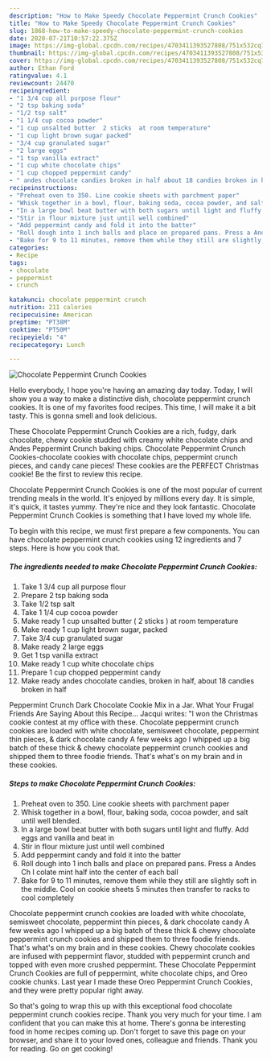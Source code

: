 ```yaml
---
description: "How to Make Speedy Chocolate Peppermint Crunch Cookies"
title: "How to Make Speedy Chocolate Peppermint Crunch Cookies"
slug: 1868-how-to-make-speedy-chocolate-peppermint-crunch-cookies
date: 2020-07-21T10:57:22.375Z
image: https://img-global.cpcdn.com/recipes/4703411393527808/751x532cq70/chocolate-peppermint-crunch-cookies-recipe-main-photo.jpg
thumbnail: https://img-global.cpcdn.com/recipes/4703411393527808/751x532cq70/chocolate-peppermint-crunch-cookies-recipe-main-photo.jpg
cover: https://img-global.cpcdn.com/recipes/4703411393527808/751x532cq70/chocolate-peppermint-crunch-cookies-recipe-main-photo.jpg
author: Ethan Ford
ratingvalue: 4.1
reviewcount: 24470
recipeingredient:
- "1 3/4 cup all purpose flour"
- "2 tsp baking soda"
- "1/2 tsp salt"
- "1 1/4 cup cocoa powder"
- "1 cup unsalted butter  2 sticks  at room temperature"
- "1 cup light brown sugar packed"
- "3/4 cup granulated sugar"
- "2 large eggs"
- "1 tsp vanilla extract"
- "1 cup white chocolate chips"
- "1 cup chopped peppermint candy"
- " andes chocolate candies broken in half about 18 candies broken in half"
recipeinstructions:
- "Preheat oven to 350. Line cookie sheets with parchment paper"
- "Whisk together in a bowl, flour, baking soda, cocoa powder, and salt until well blended."
- "In a large bowl beat butter with both sugars until light and fluffy. Add eggs and vanilla and beat in"
- "Stir in flour mixture just until well combined"
- "Add peppermint candy and fold it into the batter"
- "Roll dough into 1 inch balls and place on prepared pans. Press a Andes Ch I colate mint half into the center of each ball"
- "Bake for 9 to 11 minutes, remove them while they still are slightly soft in the middle. Cool on cookie sheets 5 minutes then transfer to racks to cool completely"
categories:
- Recipe
tags:
- chocolate
- peppermint
- crunch

katakunci: chocolate peppermint crunch 
nutrition: 211 calories
recipecuisine: American
preptime: "PT38M"
cooktime: "PT50M"
recipeyield: "4"
recipecategory: Lunch

---
```



![Chocolate Peppermint Crunch Cookies](https://img-global.cpcdn.com/recipes/4703411393527808/751x532cq70/chocolate-peppermint-crunch-cookies-recipe-main-photo.jpg)

Hello everybody, I hope you're having an amazing day today. Today, I will show you a way to make a distinctive dish, chocolate peppermint crunch cookies. It is one of my favorites food recipes. This time, I will make it a bit tasty. This is gonna smell and look delicious.

These Chocolate Peppermint Crunch Cookies are a rich, fudgy, dark chocolate, chewy cookie studded with creamy white chocolate chips and Andes Peppermint Crunch baking chips. Chocolate Peppermint Crunch Cookies-chocolate cookies with chocolate chips, peppermint crunch pieces, and candy cane pieces! These cookies are the PERFECT Christmas cookie! Be the first to review this recipe.

Chocolate Peppermint Crunch Cookies is one of the most popular of current trending meals in the world. It's enjoyed by millions every day. It is simple, it's quick, it tastes yummy. They're nice and they look fantastic. Chocolate Peppermint Crunch Cookies is something that I have loved my whole life.


To begin with this recipe, we must first prepare a few components. You can have chocolate peppermint crunch cookies using 12 ingredients and 7 steps. Here is how you cook that.

<!--inarticleads1-->

##### The ingredients needed to make Chocolate Peppermint Crunch Cookies:

1. Take 1 3/4 cup all purpose flour
1. Prepare 2 tsp baking soda
1. Take 1/2 tsp salt
1. Take 1 1/4 cup cocoa powder
1. Make ready 1 cup unsalted butter ( 2 sticks ) at room temperature
1. Make ready 1 cup light brown sugar, packed
1. Take 3/4 cup granulated sugar
1. Make ready 2 large eggs
1. Get 1 tsp vanilla extract
1. Make ready 1 cup white chocolate chips
1. Prepare 1 cup chopped peppermint candy
1. Make ready  andes chocolate candies, broken in half, about 18 candies broken in half


Peppermint Crunch Dark Chocolate Cookie Mix in a Jar. What Your Frugal Friends Are Saying About this Recipe… Jacqui writes: &#34;I won the Christmas cookie contest at my office with these. Chocolate peppermint crunch cookies are loaded with white chocolate, semisweet chocolate, peppermint thin pieces, &amp; dark chocolate candy A few weeks ago I whipped up a big batch of these thick &amp; chewy chocolate peppermint crunch cookies and shipped them to three foodie friends. That&#39;s what&#39;s on my brain and in these cookies. 

<!--inarticleads2-->

##### Steps to make Chocolate Peppermint Crunch Cookies:

1. Preheat oven to 350. Line cookie sheets with parchment paper
1. Whisk together in a bowl, flour, baking soda, cocoa powder, and salt until well blended.
1. In a large bowl beat butter with both sugars until light and fluffy. Add eggs and vanilla and beat in
1. Stir in flour mixture just until well combined
1. Add peppermint candy and fold it into the batter
1. Roll dough into 1 inch balls and place on prepared pans. Press a Andes Ch I colate mint half into the center of each ball
1. Bake for 9 to 11 minutes, remove them while they still are slightly soft in the middle. Cool on cookie sheets 5 minutes then transfer to racks to cool completely


Chocolate peppermint crunch cookies are loaded with white chocolate, semisweet chocolate, peppermint thin pieces, &amp; dark chocolate candy A few weeks ago I whipped up a big batch of these thick &amp; chewy chocolate peppermint crunch cookies and shipped them to three foodie friends. That&#39;s what&#39;s on my brain and in these cookies. Chewy chocolate cookies are infused with peppermint flavor, studded with peppermint crunch and topped with even more crushed peppermint. These Chocolate Peppermint Crunch Cookies are full of peppermint, white chocolate chips, and Oreo cookie chunks. Last year I made these Oreo Peppermint Crunch Cookies, and they were pretty popular right away. 

So that's going to wrap this up with this exceptional food chocolate peppermint crunch cookies recipe. Thank you very much for your time. I am confident that you can make this at home. There's gonna be interesting food in home recipes coming up. Don't forget to save this page on your browser, and share it to your loved ones, colleague and friends. Thank you for reading. Go on get cooking!
